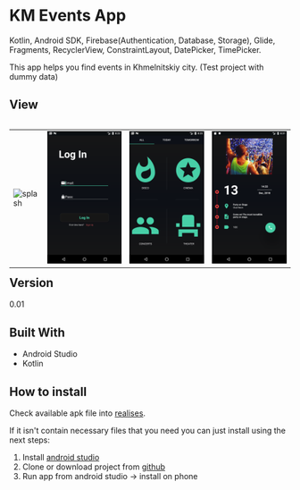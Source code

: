 # KM Events App
Kotlin, Android SDK, Firebase(Authentication, Database, Storage), Glide, Fragments, RecyclerView, ConstraintLayout, DatePicker, TimePicker. 

This app helps you find events in Khmelnitskiy city. (Test project with dummy data)

## View
<table align="left" width="100%">
  <tbody>
    <tr>
      <td colspan="1"> <img src="./screenshots/01.png" alt="splash"/> </td>
      <td colspan="1"> <img src="./screenshots/02.png" alt="login"/> </td>
      <td colspan="1"> <img src="./screenshots/03.png" alt="list_of_ent"/> </td>
      <td colspan="1"> <img src="./screenshots/04.png" alt="event_details"/> </td>
    </tr>
  </tbody>
</table>

## Version
0.01
## Built With
* Android Studio
* Kotlin

## How to install
Check available apk file into [realises](https://github.com/parnekov/KM-Events-App/releases).

If it isn't contain necessary files that you need you can just install using the next steps:

1. Install [android studio](https://developer.android.com/studio/)
2. Clone or download project from [github](https://github.com/parnekov/KM-Events-App/)
3. Run app from android studio -> install on phone
